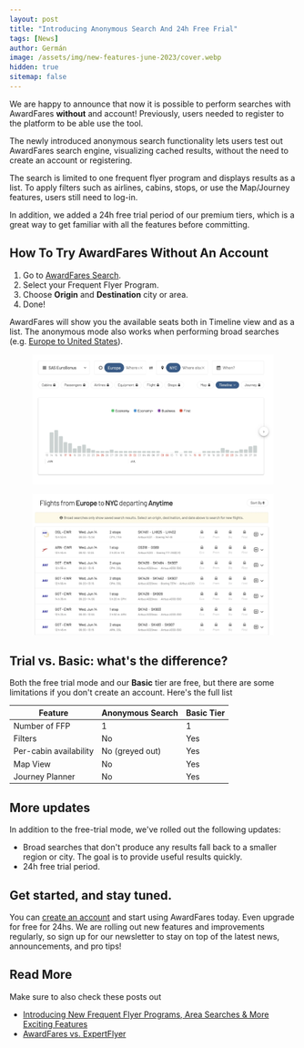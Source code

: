 ```yaml
---
layout: post
title: "Introducing Anonymous Search And 24h Free Frial"
tags: [News]
author: Germán
image: /assets/img/new-features-june-2023/cover.webp
hidden: true
sitemap: false
---
```


We are happy to announce that now it is possible to perform searches with AwardFares **without** and account! Previously, users needed to register to the platform to be able use the tool.

The newly introduced anonymous search functionality lets users test out AwardFares search engine, visualizing cached results, without the need to create an account or registering.

The search is limited to one frequent flyer program and displays results as a list. To apply filters such as airlines, cabins, stops, or use the Map/Journey features, users still need to log-in.

In addition, we added a 24h free trial period of our premium tiers, which is a great way to get familiar with all the features before committing. 
 

## How To Try AwardFares Without An Account

1. Go to [AwardFares Search](https://awardfares.com/search).
2. Select your Frequent Flyer Program.
3. Choose **Origin** and **Destination** city or area.
4. Done!

AwardFares will show you the available seats both in Timeline view and as a list. The anonymous mode also works when performing broad searches (e.g. [Europe to United States](https://awardfares.com/search?zone:Europe.country:US.)).

<figure>
<img src="/assets/img/new-features-june-2023/cached-results-timeline.webp" alt="Timeline view without an account." />
</figure>

<figure>
<img src="/assets/img/new-features-june-2023/cached-results-list.webp" alt="Timeline view without an account." />
</figure>



## Trial vs. Basic: what's the difference?

Both the free trial mode and our **Basic** tier are free, but there are some limitations if you don't create an account. Here's the full list

| Feature       				| Anonymous Search | Basic Tier |
|-------------------------	|------------------|------------|
| Number of FFP 				| 1                | 1          |
| Filters						| No   	         | Yes        |
| Per-cabin availability 	| No (greyed out)  | Yes        |
| Map View    				| No			      | Yes        |
| Journey Planner			| No	  		      | Yes        |



## More updates

In addition to the free-trial mode, we've rolled out the following updates:

* Broad searches that don't produce any results fall back to a smaller region or city. The goal is to provide useful results quickly.
* 24h free trial period.


## Get started, and stay tuned.

You can [create an account](https://awardfares.com/signup) and start using AwardFares today. Even upgrade for free for 24hs. We are rolling out new features and improvements regularly, so sign up for our newsletter to stay on top of the latest news, announcements, and pro tips!

## Read More

Make sure to also check these posts out

- [Introducing New Frequent Flyer Programs, Area Searches & More Exciting Features
  ](https://blog.awardfares.com/new-programs-and-features/)
- [AwardFares vs. ExpertFlyer](https://blog.awardfares.com/awardfares-vs-expertflyer/)
